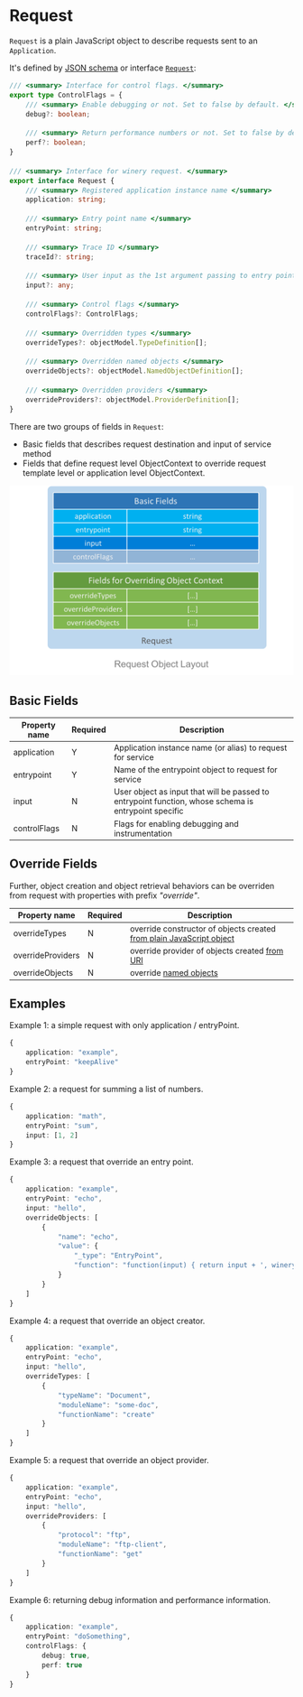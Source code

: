 # Request

`Request` is a plain JavaScript object to describe requests sent to an `Application`.

It's defined by [JSON schema](../../schema/request.schema.json) or interface [`Request`](../../lib/wire.ts):

```ts
/// <summary> Interface for control flags. </summary>
export type ControlFlags = {
    /// <summary> Enable debugging or not. Set to false by default. </summary>
    debug?: boolean;

    /// <summary> Return performance numbers or not. Set to false by default. </summary>
    perf?: boolean;
}

/// <summary> Interface for winery request. </summary>
export interface Request {
    /// <summary> Registered application instance name </summary>
    application: string;

    /// <summary> Entry point name </summary>
    entryPoint: string;

    /// <summary> Trace ID </summary>
    traceId?: string;

    /// <summary> User input as the 1st argument passing to entry point function </summary>
    input?: any;

    /// <summary> Control flags </summary>
    controlFlags?: ControlFlags;

    /// <summary> Overridden types </summary>
    overrideTypes?: objectModel.TypeDefinition[];

    /// <summary> Overridden named objects </summary>
    overrideObjects?: objectModel.NamedObjectDefinition[];

    /// <summary> Overridden providers </summary>
    overrideProviders?: objectModel.ProviderDefinition[];
}
```
There are two groups of fields in `Request`: 
- Basic fields that describes request destination and input of service method
- Fields that define request level ObjectContext to override request template level or application level ObjectContext.

![Request Object Layout](../images/request-layout.png)
## Basic Fields
| Property name |  Required | Description                                                 |
|---------------|-----------|-------------------------------------------------------------|
| application   | Y         | Application instance name (or alias) to request for service |
| entrypoint    | Y         | Name of the entrypoint object to request for service        |
| input         | N         | User object as input that will be passed to entrypoint function, whose schema is entrypoint specific |
| controlFlags  | N         | Flags for enabling debugging and instrumentation |
 
## Override Fields
Further, object creation and object retrieval behaviors can be overriden from request with properties with prefix *"override"*. 

| Property name     | Required | Description |
|-------------------|----------|-------------|
| overrideTypes     | N        | override constructor of objects created [from plain JavaScript object](./object-context.md#from-plain-javascript-object) |
| overrideProviders | N        | override provider of objects created [from URI](./object-context.md#from-uri) |
| overrideObjects   | N        | override [named objects](./object-context.md#named-object) |


## Examples

Example 1: a simple request with only application / entryPoint.
```ts
{
    application: "example",
    entryPoint: "keepAlive"
}
```

Example 2: a request for summing a list of numbers.
```ts
{
    application: "math",
    entryPoint: "sum",
    input: [1, 2]
}
```

Example 3: a request that override an entry point.
```ts
{
    application: "example",
    entryPoint: "echo",
    input: "hello",
    overrideObjects: [
        {
            "name": "echo",
            "value": {
                "_type": "EntryPoint",
                "function": "function(input) { return input + ', winery'; }"
            }
        }
    ]
}
```

Example 4: a request that override an object creator.
```ts
{
    application: "example",
    entryPoint: "echo",
    input: "hello",
    overrideTypes: [
        {
            "typeName": "Document",
            "moduleName": "some-doc",
            "functionName": "create"
        }
    ]
}
```


Example 5: a request that override an object provider.
```ts
{
    application: "example",
    entryPoint: "echo",
    input: "hello",
    overrideProviders: [
        {
            "protocol": "ftp",
            "moduleName": "ftp-client",
            "functionName": "get"
        }
    ]
}
```

Example 6: returning debug information and performance information.
```ts
{
    application: "example",
    entryPoint: "doSomething",
    controlFlags: {
        debug: true,
        perf: true
    }
}
```